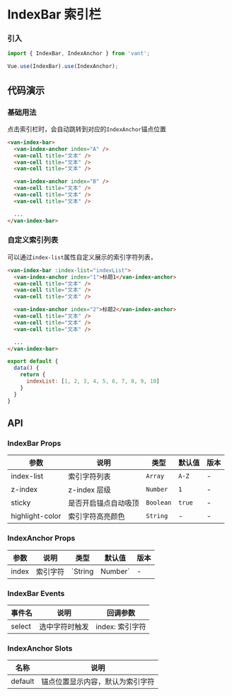 # IndexBar 索引栏

### 引入

``` javascript
import { IndexBar, IndexAnchor } from 'vant';

Vue.use(IndexBar).use(IndexAnchor);
```

## 代码演示

### 基础用法

点击索引栏时，会自动跳转到对应的`IndexAnchor`锚点位置

```html
<van-index-bar>
  <van-index-anchor index="A" />
  <van-cell title="文本" />
  <van-cell title="文本" />
  <van-cell title="文本" />

  <van-index-anchor index="B" />
  <van-cell title="文本" />
  <van-cell title="文本" />
  <van-cell title="文本" />

  ...
</van-index-bar>
```

### 自定义索引列表

可以通过`index-list`属性自定义展示的索引字符列表，

```html
<van-index-bar :index-list="indexList">
  <van-index-anchor index="1">标题1</van-index-anchor>
  <van-cell title="文本" />
  <van-cell title="文本" />
  <van-cell title="文本" />

  <van-index-anchor index="2">标题2</van-index-anchor>
  <van-cell title="文本" />
  <van-cell title="文本" />
  <van-cell title="文本" />

  ...
</van-index-bar>
```

```js
export default {
  data() {
    return {
      indexList: [1, 2, 3, 4, 5, 6, 7, 8, 9, 10]
    }
  }
}
```

## API

### IndexBar Props

| 参数 | 说明 | 类型 | 默认值 | 版本 |
|------|------|------|------|------|
| index-list | 索引字符列表 | `Array` | `A-Z` | - |
| z-index | z-index 层级 | `Number` | `1` | - |
| sticky | 是否开启锚点自动吸顶 | `Boolean` | `true` | - |
| highlight-color | 索引字符高亮颜色 | `String` | - | - |

### IndexAnchor Props

| 参数 | 说明 | 类型 | 默认值 | 版本 |
|------|------|------|------|------|
| index | 索引字符 | `String | Number` | - | - |

### IndexBar Events

| 事件名 | 说明 | 回调参数 |
|------|------|------|
| select | 选中字符时触发 | index: 索引字符 |

### IndexAnchor Slots

| 名称 | 说明 |
|------|------|
| default | 锚点位置显示内容，默认为索引字符 |
